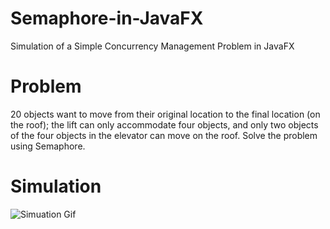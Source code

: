 # Semaphore-in-JavaFX
Simulation of a Simple Concurrency Management Problem in JavaFX

# Problem 
20 objects want to move from their original location to the final location (on the roof); the lift can only accommodate four objects, and only two objects of the four objects in the elevator can move on the roof.
Solve the problem using Semaphore.

# Simulation 
![Simuation Gif](https://github.com/alirajabzadeh/Semaphore-in-JavaFX/blob/master/ezgif.com-resize.gif)


